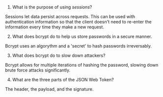 <!-- Answers to the Short Answer Essay Questions go here -->

1. What is the purpose of using _sessions_?

Sessions let data persist across requests. This can be used with authentication information so that the client doesn't need to re-enter the information every time they make a new request.

2. What does bcrypt do to help us store passwords in a secure manner.

Bcrypt uses an algorythm and a 'secret' to hash passwords irreversably.

3. What does bcrypt do to slow down attackers?

Bcrypt allows for multiple iterations of hashing the password, slowing down brute force attacks significantly.

4. What are the three parts of the JSON Web Token?

The header, the payload, and the signature.
